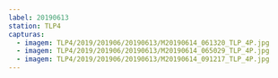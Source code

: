 ```yaml
---
label: 20190613
station: TLP4
capturas:
  - imagem: TLP4/2019/201906/20190613/M20190614_061320_TLP_4P.jpg
  - imagem: TLP4/2019/201906/20190613/M20190614_065029_TLP_4P.jpg
  - imagem: TLP4/2019/201906/20190613/M20190614_091217_TLP_4P.jpg
---
```

